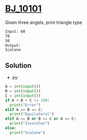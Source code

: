 # [BJ_10101](https://acmicpc.net/problem/10101)

Given three angels, print triangle type

```txt
Input: 60
70
50
Output:
Scalene
```

## Solution

* py

```py
A = int(input())
B = int(input())
C = int(input())
if A + B + C != 180:
  print("Error")
elif A == B == C:
  print("Equilateral")
elif A == B or B == C or A == C:
  print("Isosceles")
else:
  print("Scalene")
```
